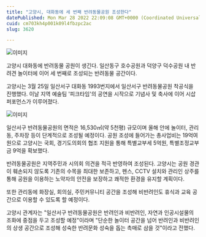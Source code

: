 ```yaml
---
title: "고양시, 대화동에 세 번째 반려동물공원 조성한다"
datePublished: Mon Mar 28 2022 22:09:08 GMT+0000 (Coordinated Universal Time)
cuid: cm703kh4p001k09l4fbzpc2ac
slug: 3620

---
```



![이미지](https://cdn.hashnode.com/res/hashnode/image/upload/v1739255076887/a8947422-3bda-466a-83d0-ac2cbb3b1b70.jpeg)

고양시 대화동에 반려동물 공원이 생긴다. 일산동구 호수공원과 덕양구 덕수공원 내 반려견 놀이터에 이어 세 번째로 조성되는 반려동물 공간이다.

고양시는 3월 25일 일산서구 대화동 1993번지에서 일산서구 반려동물공원 착공식을 진행했다. 이날 지역 예술팀 '피크타임'의 공연을 시작으로 기념사 및 축사에 이어 시삽 퍼포먼스가 이루어졌다.

![이미지](https://cdn.hashnode.com/res/hashnode/image/upload/v1739255079016/d2027ee9-a78d-4d45-b12a-6513ac33ffff.jpeg)

일산서구 반려동물공원의 면적은 16,530㎡(약 5천평) 규모이며 올해 안에 놀이터, 관리동, 주차장 등이 단계적으로 조성될 예정이다. 공원 조성에 들어가는 총사업비는 19억여원으로 고양시는 국회, 경기도의회의 협조 지원을 통해 특별교부세 5억원, 특별조정교부금 9억을 확보했다.

반려동물공원은 지역주민과 시의회 의견을 적극 반영하여 조성된다. 고양시는 공원 경관이 훼손되지 않도록 기존의 수목을 최대한 보존하고, 펜스, CCTV 설치와 관리인 상주를 통해 공원을 이용하는 노약자의 안전을 보장하고 쾌적한 환경을 유지할 계획이다.

또한 관리동에 화장실, 회의실, 주민커뮤니티 공간을 조성해 비반려인도 휴식과 교육 공간으로 이용할 수 있도록 할 예정이다.

고양시 관계자는 "일산서구 반려동물공원은 반려인과 비반려인, 자연과 인공시설물의 조화에 중점을 두고 조성할 예정"이라며 "단순한 놀이터 공간을 넘어 반려인과 비반려인의 상생 공간으로 조성해 성숙한 반려문화 성숙을 돕는 촉매로 삼을 것"이라고 전했다.